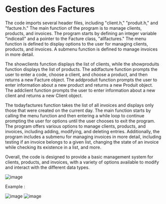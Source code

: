 # Gestion des Factures

The code imports several header files, including "client.h," "produit.h," and "facture.h." The main function of the program is to manage clients, products, and invoices. The program starts by defining an integer variable "indiceall" and a pointer to the Facture class, "allfactures." The menu function is defined to display options to the user for managing clients, products, and invoices. A submenu function is defined to manage invoices in more detail.

The showclients function displays the list of clients, while the showproduits function displays the list of products. The addfacture function prompts the user to enter a code, choose a client, and choose a product, and then returns a new Facture object. The addproduit function prompts the user to enter information about a new product and returns a new Produit object. The addclient function prompts the user to enter information about a new client and returns a new Client object.

The todayfactures function takes the list of all invoices and displays only those that were created on the current day. The main function starts by calling the menu function and then entering a while loop to continue prompting the user for options until the user chooses to exit the program. The program offers various options to manage clients, products, and invoices, including adding, modifying, and deleting entries. Additionally, the program includes a submenu for managing invoices in more detail, including testing if an invoice belongs to a given list, changing the state of an invoice while checking its existence in a list, and more.

Overall, the code is designed to provide a basic management system for clients, products, and invoices, with a variety of options available to modify and interact with the different data types.



![image](https://user-images.githubusercontent.com/71513920/233869418-5408efbd-5940-4b7c-9713-2956839095b7.png)

Example : 

![image](https://user-images.githubusercontent.com/71513920/233869432-13837056-4dc4-4064-ae79-619e19a8b695.png)
![image](https://user-images.githubusercontent.com/71513920/233869449-d3492f71-2759-40b9-a4e8-2282ee3a2e40.png)
